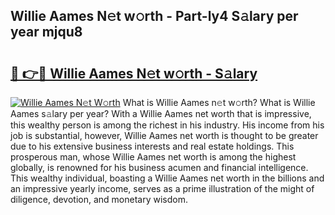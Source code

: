 ## Willie Aames N𝚎t w𝚘rth - Part-ly4 S𝚊lary per year mjqu8

# <h2><a href="http://gc0old.nevu.top/?p=Willie+Aames">🔗 👉🔴 Willie Aames N𝚎t w𝚘rth - S𝚊lary</a></h2>

[![Willie Aames N𝚎t W𝚘rth](https://i.imgur.com/Oavwk0R.jpeg)](http://gc0old.nevu.top/?p=Willie+Aames)
What is Willie Aames n𝚎t w𝚘rth? What is Willie Aames s𝚊lary per year?
With a Willie Aames net worth that is impressive, this wealthy person is among the richest in his industry. His income from his job is substantial, however, Willie Aames net worth is thought to be greater due to his extensive business interests and real estate holdings. This prosperous man, whose Willie Aames net worth is among the highest globally, is renowned for his business acumen and financial intelligence. This wealthy individual, boasting a Willie Aames net worth in the billions and an impressive yearly income, serves as a prime illustration of the might of diligence, devotion, and monetary wisdom.
